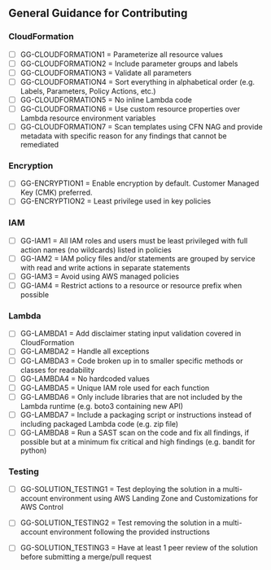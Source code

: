 ## General Guidance for Contributing

### CloudFormation

- [ ] GG-CLOUDFORMATION1 = Parameterize all resource values
- [ ] GG-CLOUDFORMATION2 = Include parameter groups and labels
- [ ] GG-CLOUDFORMATION3 = Validate all parameters
- [ ] GG-CLOUDFORMATION4 = Sort everything in alphabetical order (e.g. Labels, Parameters, Policy Actions, etc.)
- [ ] GG-CLOUDFORMATION5 = No inline Lambda code
- [ ] GG-CLOUDFORMATION6 = Use custom resource properties over Lambda resource environment variables
- [ ] GG-CLOUDFORMATION7 = Scan templates using CFN NAG and provide metadata with specific reason for any findings that 
  cannot be remediated

### Encryption

- [ ] GG-ENCRYPTION1 = Enable encryption by default. Customer Managed Key (CMK) preferred.
- [ ] GG-ENCRYPTION2 = Least privilege used in key policies
  
### IAM

- [ ] GG-IAM1 = All IAM roles and users must be least privileged with full action names (no wildcards) listed in 
  policies
- [ ] GG-IAM2 = IAM policy files and/or statements are grouped by service with read and write actions in separate 
  statements
- [ ] GG-IAM3 = Avoid using AWS managed policies
- [ ] GG-IAM4 = Restrict actions to a resource or resource prefix when possible
  
### Lambda 

- [ ] GG-LAMBDA1 = Add disclaimer stating input validation covered in CloudFormation
- [ ] GG-LAMBDA2 = Handle all exceptions
- [ ] GG-LAMBDA3 = Code broken up in to smaller specific methods or classes for readability
- [ ] GG-LAMBDA4 = No hardcoded values
- [ ] GG-LAMBDA5 = Unique IAM role used for each function
- [ ] GG-LAMBDA6 = Only include libraries that are not included by the Lambda runtime (e.g. boto3 containing new API)
- [ ] GG-LAMBDA7 = Include a packaging script or instructions instead of including packaged Lambda code (e.g. zip file)
- [ ] GG-LAMBDA8 = Run a SAST scan on the code and fix all findings, if possible but at a minimum fix critical and high 
  findings (e.g. bandit for python)
  
### Testing

- [ ] GG-SOLUTION_TESTING1 = Test deploying the solution in a multi-account environment using AWS Landing Zone and 
  Customizations for AWS Control
- [ ] GG-SOLUTION_TESTING2 = Test removing the solution in a multi-account environment following the provided 
  instructions
- [ ] GG-SOLUTION_TESTING3 = Have at least 1 peer review of the solution before submitting a merge/pull request

